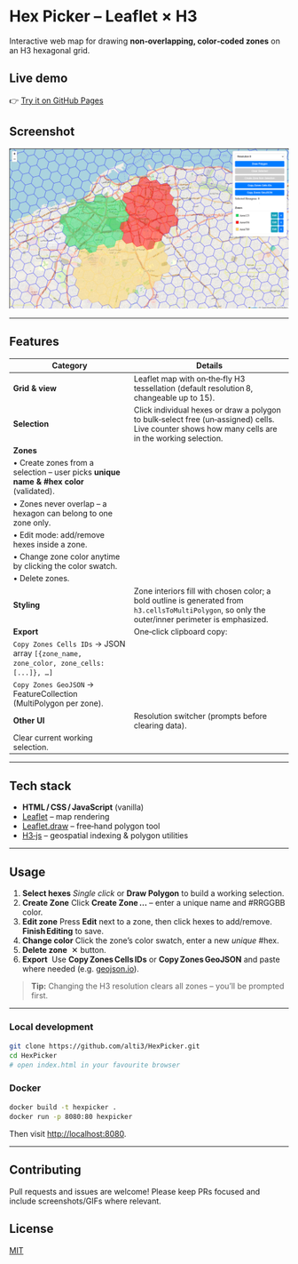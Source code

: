 # Hex Picker – Leaflet × H3

Interactive web map for drawing **non‑overlapping, color‑coded zones** on an H3 hexagonal grid.


## Live demo
👉 [Try it on GitHub Pages](https://alti3.github.io/HexPicker/)


## Screenshot


![Hex Picker screenshot](image.png)

---

## Features

| Category                                                                               | Details                                                                                                                                            |
| -------------------------------------------------------------------------------------- | -------------------------------------------------------------------------------------------------------------------------------------------------- |
| **Grid & view**                                                                        | Leaflet map with on‑the‑fly H3 tessellation (default resolution 8, changeable up to 15).                                                           |
| **Selection**                                                                          | Click individual hexes or draw a polygon to bulk‑select free (un‑assigned) cells. Live counter shows how many cells are in the working selection.  |
| **Zones**                                                                              |                                                                                                                                                    |
| • Create zones from a selection – user picks **unique name & #hex color** (validated). |                                                                                                                                                    |
| • Zones never overlap – a hexagon can belong to one zone only.                         |                                                                                                                                                    |
| • Edit mode: add/remove hexes inside a zone.                                           |                                                                                                                                                    |
| • Change zone color anytime by clicking the color swatch.                              |                                                                                                                                                    |
| • Delete zones.                                                                        |                                                                                                                                                    |
| **Styling**                                                                            | Zone interiors fill with chosen color; a bold outline is generated from `h3.cellsToMultiPolygon`, so only the outer/inner perimeter is emphasized. |
| **Export**                                                                             | One‑click clipboard copy:                                                                                                                          |
| `Copy Zones Cells IDs` → JSON array `[{zone_name, zone_color, zone_cells:[...]}, …]`   |                                                                                                                                                    |
| `Copy Zones GeoJSON` → FeatureCollection (MultiPolygon per zone).                      |                                                                                                                                                    |
| **Other UI**                                                                           | Resolution switcher (prompts before clearing data).                                                                                                |
| Clear current working selection.                                                       |                                                                                                                                                    |

---

## Tech stack

* **HTML / CSS / JavaScript** (vanilla)
* [Leaflet](https://leafletjs.com/) – map rendering
* [Leaflet.draw](https://leaflet.github.io/Leaflet.draw/) – free‑hand polygon tool
* [H3‑js](https://github.com/uber/h3-js) – geospatial indexing & polygon utilities

---

## Usage

1. **Select hexes**
   *Single click* or **Draw Polygon** to build a working selection.
2. **Create Zone**
   Click **Create Zone …** – enter a unique name and #RRGGBB color.
3. **Edit zone**
   Press **Edit** next to a zone, then click hexes to add/remove. **Finish Editing** to save.
4. **Change color**
   Click the zone’s color swatch, enter a new *unique* #hex.
5. **Delete zone**  ✕ button.
6. **Export**  Use **Copy Zones Cells IDs** or **Copy Zones GeoJSON** and paste where needed (e.g. [geojson.io](https://geojson.io/)).

> **Tip:** Changing the H3 resolution clears all zones – you’ll be prompted first.

---

### Local development

```bash
git clone https://github.com/alti3/HexPicker.git
cd HexPicker
# open index.html in your favourite browser
```

### Docker

```bash
docker build -t hexpicker .
docker run -p 8080:80 hexpicker
```

Then visit [http://localhost:8080](http://localhost:8080).

---

## Contributing
Pull requests and issues are welcome! Please keep PRs focused and include screenshots/GIFs where relevant.

## License
[MIT](LICENSE)
